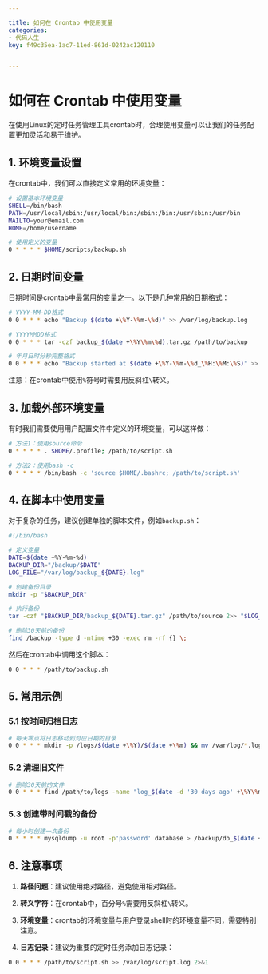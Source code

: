 ```yaml
---

title: 如何在 Crontab 中使用变量
categories:
- 代码人生
key: f49c35ea-1ac7-11ed-861d-0242ac120110


---
```


# 如何在 Crontab 中使用变量

在使用Linux的定时任务管理工具crontab时，合理使用变量可以让我们的任务配置更加灵活和易于维护。

## 1. 环境变量设置

在crontab中，我们可以直接定义常用的环境变量：

```bash
# 设置基本环境变量
SHELL=/bin/bash
PATH=/usr/local/sbin:/usr/local/bin:/sbin:/bin:/usr/sbin:/usr/bin
MAILTO=your@email.com
HOME=/home/username

# 使用定义的变量
0 * * * * $HOME/scripts/backup.sh
```

## 2. 日期时间变量

日期时间是crontab中最常用的变量之一。以下是几种常用的日期格式：

```bash
# YYYY-MM-DD格式
0 0 * * * echo "Backup $(date +\%Y-\%m-\%d)" >> /var/log/backup.log

# YYYYMMDD格式
0 0 * * * tar -czf backup_$(date +\%Y\%m\%d).tar.gz /path/to/backup

# 年月日时分秒完整格式
0 0 * * * echo "Backup started at $(date +\%Y-\%m-\%d_\%H:\%M:\%S)" >> /var/log/backup.log
```

注意：在crontab中使用`%`符号时需要用反斜杠`\`转义。

## 3. 加载外部环境变量

有时我们需要使用用户配置文件中定义的环境变量，可以这样做：

```bash
# 方法1：使用source命令
0 * * * * . $HOME/.profile; /path/to/script.sh

# 方法2：使用bash -c
0 * * * * /bin/bash -c 'source $HOME/.bashrc; /path/to/script.sh'
```

## 4. 在脚本中使用变量

对于复杂的任务，建议创建单独的脚本文件，例如`backup.sh`：

```bash
#!/bin/bash

# 定义变量
DATE=$(date +%Y-%m-%d)
BACKUP_DIR="/backup/$DATE"
LOG_FILE="/var/log/backup_${DATE}.log"

# 创建备份目录
mkdir -p "$BACKUP_DIR"

# 执行备份
tar -czf "$BACKUP_DIR/backup_${DATE}.tar.gz" /path/to/source 2>> "$LOG_FILE"

# 删除30天前的备份
find /backup -type d -mtime +30 -exec rm -rf {} \;
```

然后在crontab中调用这个脚本：

```bash
0 0 * * * /path/to/backup.sh
```

## 5. 常用示例

### 5.1 按时间归档日志

```bash
# 每天零点将日志移动到对应日期的目录
0 0 * * * mkdir -p /logs/$(date +\%Y)/$(date +\%m) && mv /var/log/*.log /logs/$(date +\%Y)/$(date +\%m)/
```

### 5.2 清理旧文件

```bash
# 删除30天前的文件
0 0 * * * find /path/to/logs -name "log_$(date -d '30 days ago' +\%Y\%m\%d)*" -delete
```

### 5.3 创建带时间戳的备份

```bash
# 每小时创建一次备份
0 * * * * mysqldump -u root -p'password' database > /backup/db_$(date +\%Y\%m\%d_\%H\%M).sql
```

## 6. 注意事项

1. **路径问题**：建议使用绝对路径，避免使用相对路径。

2. **转义字符**：在crontab中，百分号`%`需要用反斜杠`\`转义。

3. **环境变量**：crontab的环境变量与用户登录shell时的环境变量不同，需要特别注意。

4. **日志记录**：建议为重要的定时任务添加日志记录：
```bash
0 0 * * * /path/to/script.sh >> /var/log/script.log 2>&1
```


